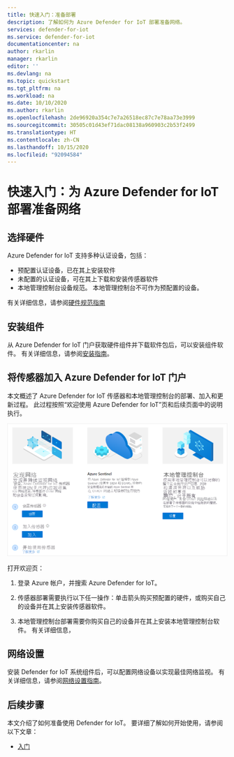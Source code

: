 ```yaml
---
title: 快速入门：准备部署
description: 了解如何为 Azure Defender for IoT 部署准备网络。
services: defender-for-iot
ms.service: defender-for-iot
documentationcenter: na
author: rkarlin
manager: rkarlin
editor: ''
ms.devlang: na
ms.topic: quickstart
ms.tgt_pltfrm: na
ms.workload: na
ms.date: 10/10/2020
ms.author: rkarlin
ms.openlocfilehash: 2de96920a354c7e7a26518ec87c7e78aa73e3999
ms.sourcegitcommit: 30505c01d43ef71dac08138a960903c2b53f2499
ms.translationtype: HT
ms.contentlocale: zh-CN
ms.lasthandoff: 10/15/2020
ms.locfileid: "92094584"
---
```

# <a name="quickstart-prepare-your-network-for-azure-defender-for-iot-deployment"></a>快速入门：为 Azure Defender for IoT 部署准备网络

## <a name="choose-your-hardware"></a>选择硬件
Azure Defender for IoT 支持多种认证设备，包括：
- 预配置认证设备，已在其上安装软件
- 未配置的认证设备，可在其上下载和安装传感器软件
- 本地管理控制台设备规范。 本地管理控制台不可作为预配置的设备。 

有关详细信息，请参阅[硬件规范指南](https://aka.ms/AzureDefenderforIoTBareMetalAppliance)


## <a name="install-components"></a>安装组件
从 Azure Defender for IoT 门户获取硬件组件并下载软件包后，可以安装组件软件。 有关详细信息，请参阅[安装指南](https://aka.ms/AzureDefenderforIoTInstallSensorISO)。

## <a name="onboard-sensors-to-the-azure-defender-for-iot-portal"></a>将传感器加入 Azure Defender for IoT 门户 
 本文概述了 Azure Defender for IoT 传感器和本地管理控制台的部署、加入和更新过程。 此过程按照“欢迎使用 Azure Defender for IoT”页和后续页面中的说明执行。

![Azure 欢迎页视图的屏幕截图](media/updates/image4.png)

打开欢迎页：

1. 登录 Azure 帐户，并搜索 Azure Defender for IoT。

1. 传感器部署需要执行以下任一操作：单击箭头购买预配置的硬件，或购买自己的设备并在其上安装传感器软件。
1. 本地管理控制台部署需要你购买自己的设备并在其上安装本地管理控制台软件。 有关详细信息，




## <a name="network-setup"></a>网络设置
安装 Defender for IoT 系统组件后，可以配置网络设备以实现最佳网络监视。 有关详细信息，请参阅[网络设置指南](https://aka.ms/AzureDefenderForIoTNetworkSetup)。   



## <a name="next-steps"></a>后续步骤

本文介绍了如何准备使用 Defender for IoT。 要详细了解如何开始使用，请参阅以下文章：

- [入门](getting-started.md)